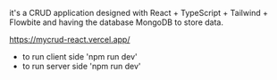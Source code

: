 it's a CRUD application designed with React + TypeScript + Tailwind + Flowbite and having the database MongoDB to store data.

https://mycrud-react.vercel.app/

* to run client side 'npm run dev'
* to run server side 'npm run dev'